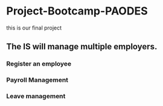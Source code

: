 # Project-Bootcamp-PAODES
this is our final project
## The IS will manage multiple employers.
### Register an employee
### Payroll Management
### Leave management
